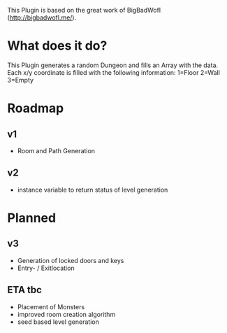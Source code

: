 This Plugin is based on the great work of BigBadWofl (http://bigbadwofl.me/).

What does it do?
================
This Plugin generates a random Dungeon and fills an Array with the data.
Each x/y coordinate is filled with the following information:
1=Floor
2=Wall
3=Empty

Roadmap
=======
v1
--
- Room and Path Generation

v2
--
- instance variable to return status of level generation

Planned
=======
v3
--
- Generation of locked doors and keys
- Entry- / Exitlocation

ETA tbc
-------
- Placement of Monsters
- improved room creation algorithm
- seed based level generation
